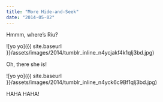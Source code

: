 ```yaml
---
title: "More Hide-and-Seek"
date: "2014-05-02"
---
```


Hmmm, where’s Riu?

![yo yo]({{ site.baseurl }}/assets/images/2014/tumblr_inline_n4ycjakf4k1qlj3bd.jpg)

Oh, there she is!

![yo yo]({{ site.baseurl }}/assets/images/2014/tumblr_inline_n4yck6c9Bf1qlj3bd.jpg)

HAHA HAHA!
